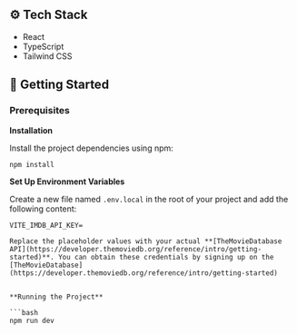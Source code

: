 ## <a name="tech-stack">⚙️ Tech Stack</a>

- React
- TypeScript
- Tailwind CSS

## <a name="getting-started">🚀 Getting Started</a>

### Prerequisites

**Installation**

Install the project dependencies using npm:

```bash
npm install
```

**Set Up Environment Variables**

Create a new file named `.env.local` in the root of your project and add the following content:

```env
VITE_IMDB_API_KEY=

Replace the placeholder values with your actual **[TheMovieDatabase API](https://developer.themoviedb.org/reference/intro/getting-started)**. You can obtain these credentials by signing up on the [TheMovieDatabase](https://developer.themoviedb.org/reference/intro/getting-started)


**Running the Project**

```bash
npm run dev
```